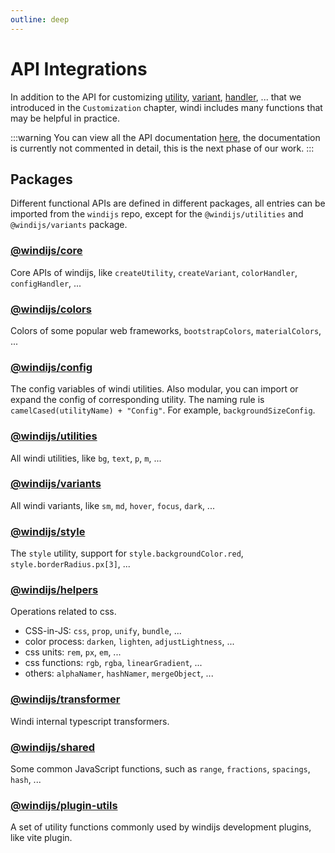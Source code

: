 ```yaml
---
outline: deep
---
```


# API Integrations

In addition to the API for customizing [utility](/customization/utility#create-utility-via-api), [variant](/customization/variant#create-variant-via-api), [handler](/customization/handler#built-in-handlers), ... that we introduced in the `Customization` chapter, windi includes many functions that may be helpful in practice.

:::warning
You can view all the API documentation <a href="/windijs/api.html" target="_blank">here</a>, the documentation is currently not commented in detail, this is the next phase of our work.
:::

## Packages

Different functional APIs are defined in different packages, all entries can be imported from the `windijs` repo, except for the `@windijs/utilities` and `@windijs/variants` package.

### <a href="/windijs/modules/_windijs_core.html" target="_blank">@windijs/core</a>

Core APIs of windijs, like `createUtility`, `createVariant`, `colorHandler`, `configHandler`, ...

### <a href="/windijs/modules/_windijs_colors.html" target="_blank">@windijs/colors</a>

Colors of some popular web frameworks, `bootstrapColors`, `materialColors`, ...

### <a href="/windijs/modules/_windijs_config.html" target="_blank">@windijs/config</a>

The config variables of windi utilities. Also modular, you can import or expand the config of corresponding utility. The naming rule is `camelCased(utilityName) + "Config"`.
For example, `backgroundSizeConfig`.

### <a href="/windijs/modules/_windijs_utilities.html" target="_blank">@windijs/utilities</a>

All windi utilities, like `bg`, `text`, `p`, `m`, ...

### <a href="/windijs/modules/_windijs_variants.html" target="_blank">@windijs/variants</a>

All windi variants, like `sm`, `md`, `hover`, `focus`, `dark`, ...

### <a href="/windijs/modules/_windijs_style.html" target="_blank">@windijs/style</a>

The `style` utility, support for `style.backgroundColor.red`, `style.borderRadius.px[3]`, ...

### <a href="/windijs/modules/_windijs_helpers.html" target="_blank">@windijs/helpers</a>

Operations related to css.

- CSS-in-JS: `css`, `prop`, `unify`, `bundle`, ...
- color process: `darken`, `lighten`, `adjustLightness`, ...
- css units: `rem`, `px`, `em`, ...
- css functions: `rgb`, `rgba`, `linearGradient`, ...
- others: `alphaNamer`, `hashNamer`, `mergeObject`, ...

### <a href="/windijs/modules/_windijs_transformer.html" target="_blank">@windijs/transformer</a>

Windi internal typescript transformers.

### <a href="/windijs/modules/_windijs_shared.html" target="_blank">@windijs/shared</a>

Some common JavaScript functions, such as `range`, `fractions`, `spacings`, `hash`, ...

### <a href="/windijs/modules/_windijs_plugin_utils.html" target="_blank">@windijs/plugin-utils</a>

A set of utility functions commonly used by windijs development plugins, like vite plugin.
